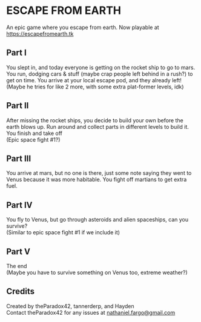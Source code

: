 # ESCAPE FROM EARTH
An epic game where you escape from earth. Now playable at https://escapefromearth.tk
## Part I
You slept in, and today everyone is getting on the rocket ship to go to mars. You run, dodging cars & stuff (maybe crap people left behind in a rush?) to get on time. You arrive at your local escape pod, and they already left!  
(Maybe he tries for like 2 more, with some extra plat-former levels, idk)
## Part II
After missing the rocket ships, you decide to build your own before the earth blows up. Run around and collect parts in different levels to build it. You finish and take off  
(Epic space fight #1?)
## Part III
You arrive at mars, but no one is there, just some note saying they went to Venus because it was more habitable. You fight off martians to get extra fuel.
## Part IV
You fly to Venus, but go through asteroids and alien spaceships, can you survive?  
(Similar to epic space fight #1 if we include it)
## Part V
The end  
(Maybe you have to survive something on Venus too, extreme weather?)
## Credits
Created by theParadox42, tannerderp, and Hayden  
Contact theParadox42 for any issues at nathaniel.fargo@gmail.com
